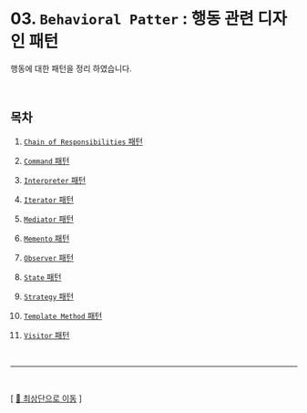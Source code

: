 # 03. ``Behavioral Patter`` : 행동 관련 디자인 패턴

행동에 대한 패턴을 정리 하였습니다.

<br/>

## 목차

1. [``Chain of Responsibilities`` 패턴](https://github.com/Chocobe/-Study-DesignPatter/tree/master/src/_03_BehavioralPattern/_03_01_ChainOfResponsibilities)

2. [``Command`` 패턴](https://github.com/Chocobe/-Study-DesignPatter/tree/master/src/_03_BehavioralPattern/_03_02_Command)

3. [``Interpreter`` 패턴](https://github.com/Chocobe/-Study-DesignPatter/tree/master/src/_03_BehavioralPattern/_03_03_Interpreter)

4. [``Iterator`` 패턴](https://github.com/Chocobe/-Study-DesignPatter/tree/master/src/_03_BehavioralPattern/_03_04_Iterator)

5. [``Mediator`` 패턴](https://github.com/Chocobe/-Study-DesignPatter/tree/master/src/_03_BehavioralPattern/_03_05_Mediator)

6. [``Memento`` 패턴](https://github.com/Chocobe/-Study-DesignPatter/tree/master/src/_03_BehavioralPattern/_03_06_Memento)

7. [``Observer`` 패턴](https://github.com/Chocobe/-Study-DesignPatter/tree/master/src/_03_BehavioralPattern/_03_07_Observer)

8. [``State`` 패턴](https://github.com/Chocobe/-Study-DesignPatter/tree/master/src/_03_BehavioralPattern/_03_08_State)

9. [``Strategy`` 패턴](https://github.com/Chocobe/-Study-DesignPatter/tree/master/src/_03_BehavioralPattern/_03_09_Stretage)

10. [``Template Method`` 패턴](https://github.com/Chocobe/-Study-DesignPatter/tree/master/src/_03_BehavioralPattern/_03_10_TemplateMethod)

11. [``Visitor`` 패턴](https://github.com/Chocobe/-Study-DesignPatter/tree/master/src/_03_BehavioralPattern/_03_11_Visitor)



<br/>

<hr/><br/>



[ [🚀 최상단으로 이동](https://github.com/Chocobe/-Study-DesignPatter) ]
